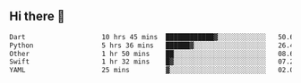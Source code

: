 ## Hi there 👋

<!--
**whirlun/whirlun** is a ✨ _special_ ✨ repository because its `README.md` (this file) appears on your GitHub profile.

Here are some ideas to get you started:

- 🔭 I’m currently working on ...
- 🌱 I’m currently learning ...
- 👯 I’m looking to collaborate on ...
- 🤔 I’m looking for help with ...
- 💬 Ask me about ...
- 📫 How to reach me: ...
- 😄 Pronouns: ...
- ⚡ Fun fact: ...
-->
<!--START_SECTION:waka-->

```txt
Dart                   10 hrs 45 mins  ████████████▓░░░░░░░░░░░░   50.62 %
Python                 5 hrs 36 mins   ██████▓░░░░░░░░░░░░░░░░░░   26.41 %
Other                  1 hr 50 mins    ██░░░░░░░░░░░░░░░░░░░░░░░   08.66 %
Swift                  1 hr 32 mins    █▓░░░░░░░░░░░░░░░░░░░░░░░   07.22 %
YAML                   25 mins         ▓░░░░░░░░░░░░░░░░░░░░░░░░   02.01 %
```

<!--END_SECTION:waka-->
